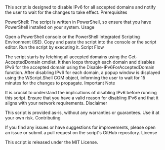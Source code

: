
This script is designed to disable IPv6 for all accepted domains and notify the user to wait for the changes to take effect.
Prerequisites
 

PowerShell: The script is written in PowerShell, so ensure that you have PowerShell installed on your system.
Usage
 

Open a PowerShell console or the PowerShell Integrated Scripting Environment (ISE).
Copy and paste the script into the console or the script editor.
Run the script by executing it.
Script Flow
 

The script starts by fetching all accepted domains using the Get-AcceptedDomain cmdlet.
It then loops through each domain and disables IPv6 for the accepted domain using the Disable-IPv6ForAcceptedDomain function.
After disabling IPv6 for each domain, a popup window is displayed using the WScript.Shell COM object, informing the user to wait for 15 minutes for the changes to propagate.
Important Note
 

It is crucial to understand the implications of disabling IPv6 before running this script. Ensure that you have a valid reason for disabling IPv6 and that it aligns with your network requirements.
Disclaimer
 

This script is provided as-is, without any warranties or guarantees. Use it at your own risk.
Contributing
 

If you find any issues or have suggestions for improvements, please open an issue or submit a pull request on the script's GitHub repository.
License
 

This script is released under the MIT License.

